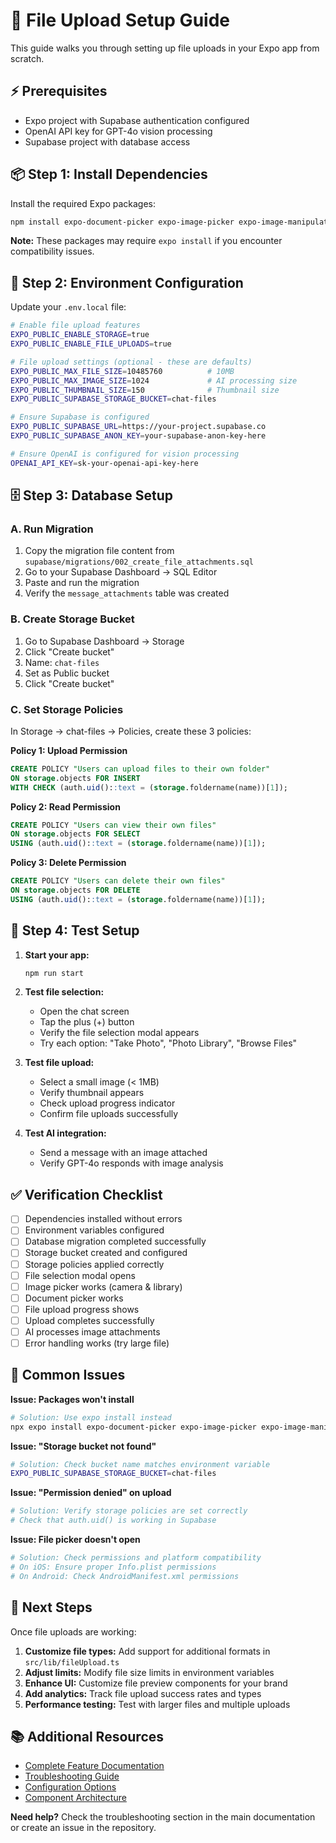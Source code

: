 # 🚀 File Upload Setup Guide

This guide walks you through setting up file uploads in your Expo app from scratch.

## ⚡ Prerequisites

- Expo project with Supabase authentication configured
- OpenAI API key for GPT-4o vision processing
- Supabase project with database access

## 📦 Step 1: Install Dependencies

Install the required Expo packages:

```bash
npm install expo-document-picker expo-image-picker expo-image-manipulator expo-file-system
```

**Note:** These packages may require `expo install` if you encounter compatibility issues.

## 🔧 Step 2: Environment Configuration

Update your `.env.local` file:

```bash
# Enable file upload features
EXPO_PUBLIC_ENABLE_STORAGE=true
EXPO_PUBLIC_ENABLE_FILE_UPLOADS=true

# File upload settings (optional - these are defaults)
EXPO_PUBLIC_MAX_FILE_SIZE=10485760          # 10MB
EXPO_PUBLIC_MAX_IMAGE_SIZE=1024             # AI processing size  
EXPO_PUBLIC_THUMBNAIL_SIZE=150              # Thumbnail size
EXPO_PUBLIC_SUPABASE_STORAGE_BUCKET=chat-files

# Ensure Supabase is configured
EXPO_PUBLIC_SUPABASE_URL=https://your-project.supabase.co
EXPO_PUBLIC_SUPABASE_ANON_KEY=your-supabase-anon-key-here

# Ensure OpenAI is configured for vision processing
OPENAI_API_KEY=sk-your-openai-api-key-here
```

## 🗄️ Step 3: Database Setup

### A. Run Migration

1. Copy the migration file content from `supabase/migrations/002_create_file_attachments.sql`
2. Go to your Supabase Dashboard → SQL Editor
3. Paste and run the migration
4. Verify the `message_attachments` table was created

### B. Create Storage Bucket

1. Go to Supabase Dashboard → Storage
2. Click "Create bucket"
3. Name: `chat-files`
4. Set as Public bucket
5. Click "Create bucket"

### C. Set Storage Policies

In Storage → chat-files → Policies, create these 3 policies:

**Policy 1: Upload Permission**
```sql
CREATE POLICY "Users can upload files to their own folder" 
ON storage.objects FOR INSERT 
WITH CHECK (auth.uid()::text = (storage.foldername(name))[1]);
```

**Policy 2: Read Permission**  
```sql
CREATE POLICY "Users can view their own files" 
ON storage.objects FOR SELECT 
USING (auth.uid()::text = (storage.foldername(name))[1]);
```

**Policy 3: Delete Permission**
```sql
CREATE POLICY "Users can delete their own files" 
ON storage.objects FOR DELETE 
USING (auth.uid()::text = (storage.foldername(name))[1]);
```

## 🧪 Step 4: Test Setup

1. **Start your app:**
   ```bash
   npm run start
   ```

2. **Test file selection:**
   - Open the chat screen
   - Tap the plus (+) button
   - Verify the file selection modal appears
   - Try each option: "Take Photo", "Photo Library", "Browse Files"

3. **Test file upload:**
   - Select a small image (< 1MB)
   - Verify thumbnail appears
   - Check upload progress indicator
   - Confirm file uploads successfully

4. **Test AI integration:**
   - Send a message with an image attached
   - Verify GPT-4o responds with image analysis

## ✅ Verification Checklist

- [ ] Dependencies installed without errors
- [ ] Environment variables configured
- [ ] Database migration completed successfully
- [ ] Storage bucket created and configured
- [ ] Storage policies applied correctly
- [ ] File selection modal opens
- [ ] Image picker works (camera & library)
- [ ] Document picker works
- [ ] File upload progress shows
- [ ] Upload completes successfully
- [ ] AI processes image attachments
- [ ] Error handling works (try large file)

## 🚨 Common Issues

**Issue: Packages won't install**
```bash
# Solution: Use expo install instead
npx expo install expo-document-picker expo-image-picker expo-image-manipulator expo-file-system
```

**Issue: "Storage bucket not found"**
```bash
# Solution: Check bucket name matches environment variable
EXPO_PUBLIC_SUPABASE_STORAGE_BUCKET=chat-files
```

**Issue: "Permission denied" on upload**
```bash
# Solution: Verify storage policies are set correctly
# Check that auth.uid() is working in Supabase
```

**Issue: File picker doesn't open**
```bash
# Solution: Check permissions and platform compatibility
# On iOS: Ensure proper Info.plist permissions
# On Android: Check AndroidManifest.xml permissions
```

## 🎯 Next Steps

Once file uploads are working:

1. **Customize file types:** Add support for additional formats in `src/lib/fileUpload.ts`
2. **Adjust limits:** Modify file size limits in environment variables
3. **Enhance UI:** Customize file preview components for your brand
4. **Add analytics:** Track file upload success rates and types
5. **Performance testing:** Test with larger files and multiple uploads

## 📚 Additional Resources

- [Complete Feature Documentation](./README.md)
- [Troubleshooting Guide](./README.md#troubleshooting)
- [Configuration Options](./README.md#configuration-options)
- [Component Architecture](./README.md#component-architecture)

**Need help?** Check the troubleshooting section in the main documentation or create an issue in the repository.